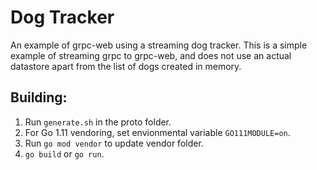 # Dog Tracker
An example of grpc-web using a streaming dog tracker. This is a simple example of streaming grpc to grpc-web, and does not use an actual datastore apart from the list of dogs created in memory.

## Building:
1. Run `generate.sh` in the proto folder.
2. For Go 1.11 vendoring, set envionmental variable `GO111MODULE=on`.
3. Run `go mod vendor` to update vendor folder.
4. `go build` or `go run`.
